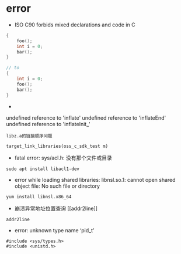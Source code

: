 # error 

- ISO C90 forbids mixed declarations and code in C
```c
{
    foo();
    int i = 0;
    bar();
}

// to
{
    int i = 0;
    foo();
    bar();
}
```

- 
undefined reference to 'inflate'
undefined reference to 'inflateEnd'
undefined reference to 'inflateInit_'
```shell
libz.a的链接顺序问题

target_link_libraries(oss_c_sdk_test m)
```

- fatal error: sys/acl.h: 没有那个文件或目录
```shell
sudo apt install libacl1-dev
```

- error while loading shared libraries: libnsl.so.1: cannot open shared object file: No such file or directory
```shell
yum install libnsl.x86_64
```

- 崩溃异常地址位置查询
[[addr2line]]
```shell
addr2line
```

- error: unknown type name ‘pid_t’
```shell
#include <sys/types.h>
#include <unistd.h>
```
